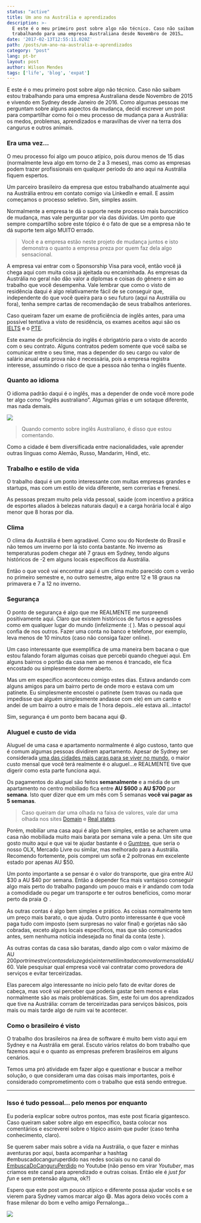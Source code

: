 ```yaml
---
status: "active"
title: Um ano na Austrália e aprendizados
description: >-
  E este é o meu primeiro post sobre algo não técnico. Caso não saibam estou
  trabalhando para uma empresa Australiana desde Novembro de 2015…
date: '2017-02-13T12:55:11.020Z'
path: /posts/um-ano-na-australia-e-aprendizados
category: "post"
lang: pt-br
layout: post
author: Wilson Mendes
tags: ['life', 'blog', 'expat']
---
```


E este é o meu primeiro post sobre algo não técnico. Caso não saibam estou trabalhando para uma empresa Australiana desde Novembro de 2015 e vivendo em Sydney desde Janeiro de 2016. Como algumas pessoas me perguntam sobre alguns aspectos da mudança, decidi escrever um post para compartilhar como foi o meu processo de mudança para a Austrália: os medos, problemas, aprendizados e maravilhas de viver na terra dos cangurus e outros animais.

### Era uma vez…

O meu processo foi algo um pouco atípico, pois durou menos de 15 dias (normalmente leva algo em torno de 2 a 3 meses), mas como as empresas podem trazer profissionais em qualquer período do ano aqui na Austrália fiquem espertos.

Um parceiro brasileiro da empresa que estou trabalhando atualmente aqui na Austrália entrou em contato comigo via LinkedIn e email. E assim começamos o processo seletivo. Sim, simples assim.

Normalmente a empresa te dá o suporte neste processo mais burocrático de mudança, mas vale perguntar por via das dúvidas. Um ponto que sempre compartilho sobre este tópico é o fato de que se a empresa não te dá suporte tem algo MUITO errado.

> Você e a empresa estão neste projeto de mudança juntos e isto demonstra o quanto a empresa preza por quem faz dela algo sensacional.

A empresa vai entrar com o Sponsorship Visa para você, então você já chega aqui com muita coisa já ajeitada ou encaminhada. As empresas da Austrália no geral não dão valor a diplomas e coisas do gênero e sim ao trabalho que você desempenha. Vale lembrar que como o visto de residência daqui é algo relativamente fácil de se conseguir que, independente do que você queira para o seu futuro (aqui na Austrália ou fora), tenha sempre cartas de recomendação de seus trabalhos anteriores.

Caso queiram fazer um exame de proficiência de inglês antes, para uma possível tentativa a visto de residência, os exames aceitos aqui são os [IELTS](https://ielts.com.au/) e o [PTE](http://pearsonpte.com/english-test-in-australia/).

Este exame de proficiência do inglês é obrigatório para o visto de acordo com o seu contrato. Alguns contratos pedem somente que você saiba se comunicar entre o seu time, mas a depender do seu cargo ou valor de salário anual esta prova não é necessária, pois a empresa registra interesse, assumindo o risco de que a pessoa não tenha o inglês fluente.

### Quanto ao idioma

O idioma padrão daqui é o inglês, mas a depender de onde você more pode ter algo como “inglês australiano”. Algumas gírias e um sotaque diferente, mas nada demais.

[![](http://img.youtube.com/vi/yDb_WsAt_Z0/0.jpg)](http://www.youtube.com/watch?v=yDb_WsAt_Z0 "")

> Quando comento sobre inglês Australiano, é disso que estou comentando.


Como a cidade é bem diversificada entre nacionalidades, vale aprender outras línguas como Alemão, Russo, Mandarim, Hindi, etc.

### Trabalho e estilo de vida

O trabalho daqui é um ponto interessante com muitas empresas grandes e startups, mas com um estilo de vida diferente, sem correrias e frenesi.

As pessoas prezam muito pela vida pessoal, saúde (com incentivo a prática de esportes aliados à belezas naturais daqui) e a carga horária local é algo menor que 8 horas por dia.

### Clima

O clima da Austrália é bem agradável. Como sou do Nordeste do Brasil e não temos um inverno por lá isto conta bastante. No inverno as temperaturas podem chegar até 7 graus em Sydney, tendo alguns históricos de -2 em alguns locais específicos da Austrália.

Então o que você vai encontrar aqui é um clima muito parecido com o verão no primeiro semestre e, no outro semestre, algo entre 12 e 18 graus na primavera e 7 a 12 no inverno.

### Segurança

O ponto de segurança é algo que me REALMENTE me surpreendi positivamente aqui. Claro que existem históricos de furtos e agressões como em qualquer lugar do mundo (infelizmente :( ). Mas o pessoal aqui confia de nos outros. Fazer uma conta no banco e telefone, por exemplo, leva menos de 10 minutos (caso não consiga fazer online).

Um caso interessante que exemplifica de uma maneira bem bacana o que estou falando foram algumas coisas que percebi quando cheguei aqui. Em alguns bairros o portão da casa nem ao menos é trancado, ele fica encostado ou simplesmente dorme aberto.

Mas um em específico aconteceu comigo estes dias. Estava andando com alguns amigos para um bairro perto de onde moro e estava com um patinete. Eu simplesmente encostei o patinete (sem travas ou nada que impedisse que alguém simplesmente andasse com ele) em um canto e andei de um bairro a outro e mais de 1 hora depois…ele estava ali…intacto!

Sim, segurança é um ponto bem bacana aqui 😄.

### Aluguel e custo de vida

Aluguel de uma casa e apartamento normalmente é algo custoso, tanto que é comum algumas pessoas dividirem apartamento. Apesar de Sydney ser considerada [uma das cidades mais caras para se viver no mundo](http://veja.abril.com.br/economia/conheca-as-10-cidades-mais-caras-do-mundo-para-se-viver/), o maior custo mensal que você terá realmente é o aluguel…e REALMENTE tive que digerir como esta parte funciona aqui.

Os pagamentos do aluguel são feitos **semanalmente** e a média de um apartamento no centro mobiliado fica entre **AU $600** a **AU $700** por **semana**. Isto quer dizer que em um mês com 5 semanas **você vai pagar as 5 semanas**.

> Caso queiram dar uma olhada na faixa de valores, vale dar uma olhada nos sites [Domain](https://www.domain.com.au) e [Real states](https://www.realestate.com.au/).

Porém, mobiliar uma casa aqui é algo bem simples, então se acharem uma casa não mobiliada muito mais barata por semana vale a pena. Um site que gosto muito aqui e que vai te ajudar bastante é o [Gumtree](http://www.gumtree.com.au/), que seria o nosso OLX, Mercado Livre ou similar, mas melhorado para a Austrália. Recomendo fortemente, pois comprei um sofá e 2 poltronas em excelente estado por apenas AU $50.

Um ponto importante a se pensar é o valor do transporte, que gira entre AU $30 a AU $40 por semana. Então a depender fica mais vantajoso conseguir algo mais perto do trabalho pagando um pouco mais e ir andando com toda a comodidade ou pegar um transporte e ter outros benefícios, como morar perto da praia 🌞 .

As outras contas é algo bem simples e prático. As coisas normalmente tem um preço mais barato, o que ajuda. Outro ponto interessante é que você paga tudo com imposto (sem surpresas no valor final) e gorjetas não são cobradas, exceto alguns locais específicos, mas que são comunicados antes, sem nenhuma notícia indesejada no final da conta (este ).

As outras contas da casa são baratas, dando algo com o valor máximo de AU $200 por trimestre (contas de luz e gás) e internet ilimitada com o valor mensal de AU$ 60. Vale pesquisar qual empresa você vai contratar como provedora de serviços e evitar terceirizadas.

Elas parecem algo interessante no início pelo fato de evitar dores de cabeça, mas você vai perceber que poderia gastar bem menos e elas normalmente são as mais problemáticas. Sim, este foi um dos aprendizados que tive na Austrália: corram de terceirizadas para serviços básicos, pois mais ou mais tarde algo de ruim vai te acontecer.

### Como o brasileiro é visto

O trabalho dos brasileiros na área de software é muito bem visto aqui em Sydney e na Austrália em geral. Escuto vários relatos do bom trabalho que fazemos aqui e o quanto as empresas preferem brasileiros em alguns cenários.

Temos uma pró atividade em fazer algo e questionar e buscar a melhor solução, o que consideram uma das coisas mais importantes, pois é considerado comprometimento com o trabalho que está sendo entregue.

<hr/>

### Isso é tudo pessoal… pelo menos por enquanto

Eu poderia explicar sobre outros pontos, mas este post ficaria gigantesco. Caso queiram saber sobre algo em específico, basta colocar nos comentários e escreverei sobre o tópico assim que puder (caso tenha conhecimento, claro).

Se querem saber mais sobre a vida na Austrália, o que fazer e minhas aventuras por aqui, basta acompanhar a hashtag #embuscadocanguruperdido nas redes sociais ou no canal do [EmbuscaDoCanguruPerdido](https://www.youtube.com/channel/UCi1LywPdP2c5dlQd1XypzWQ) no Youtube (não penso em virar _Youtuber_, mas criamos este canal para aprendizado e outras coisas. Então ele é _just for fun_ e sem pretensão alguma, ok?)

Espero que este post um pouco atípico e diferente possa ajudar vocês e se vierem para Sydney vamos marcar algo 😄. Mas agora deixo vocês com a frase milenar do bom e velho amigo Pernalonga…

![](https://cdn-images-1.medium.com/max/800/1*dZTqm7OWRLmD4RV518lX_g.jpeg)
